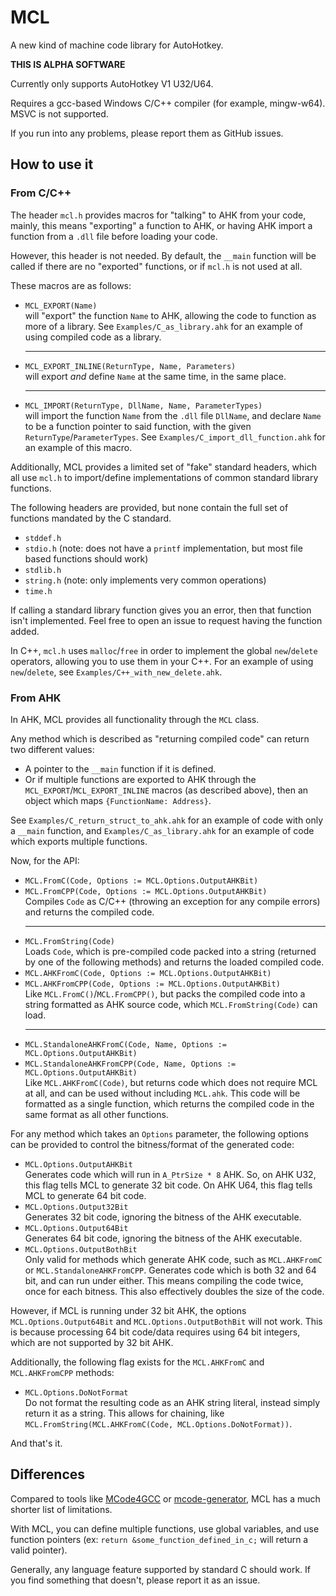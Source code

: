 # MCL
A new kind of machine code library for AutoHotkey.

**THIS IS ALPHA SOFTWARE**

Currently only supports AutoHotkey V1 U32/U64.

Requires a gcc-based Windows C/C++ compiler (for example, mingw-w64). MSVC is not supported.

If you run into any problems, please report them as GitHub issues.

## How to use it

### From C/C++

The header `mcl.h` provides macros for "talking" to AHK from your code, mainly, this means "exporting" a function to AHK, or having AHK import a function from a `.dll` file before loading your code.

However, this header is not needed. By default, the `__main` function will be called if there are no "exported" functions, or if `mcl.h` is not used at all.

These macros are as follows:

* `MCL_EXPORT(Name)` <br> will "export" the function `Name` to AHK, allowing the code to function as more of a library. See `Examples/C_as_library.ahk` for an example of using compiled code as a library. <hr>
* `MCL_EXPORT_INLINE(ReturnType, Name, Parameters)` <br> will export *and* define `Name` at the same time, in the same place. <hr>
* `MCL_IMPORT(ReturnType, DllName, Name, ParameterTypes)` <br> will import the function `Name` from the `.dll` file `DllName`, and declare `Name` to be a function pointer to said function, with the given `ReturnType`/`ParameterTypes`. See `Examples/C_import_dll_function.ahk` for an example of this macro.

Additionally, MCL provides a limited set of "fake" standard headers, which all use `mcl.h` to import/define implementations of common standard library functions.

The following headers are provided, but none contain the full set of functions mandated by the C standard. 

* `stddef.h`
* `stdio.h` (note: does not have a `printf` implementation, but most file based functions should work)
* `stdlib.h`
* `string.h` (note: only implements very common operations)
* `time.h`

If calling a standard library function gives you an error, then that function isn't implemented. Feel free to open an issue to request having the function added.

In C++, `mcl.h` uses `malloc`/`free` in order to implement the global `new`/`delete` operators, allowing you to use them in your C++. For an example of using `new`/`delete`, see `Examples/C++_with_new_delete.ahk`.

### From AHK

In AHK, MCL provides all functionality through the `MCL` class. 

Any method which is described as "returning compiled code" can return two different values:

* A pointer to the `__main` function if it is defined. 
* Or if multiple functions are exported to AHK through the `MCL_EXPORT`/`MCL_EXPORT_INLINE` macros (as described above), then an object which maps `{FunctionName: Address}`. 

See `Examples/C_return_struct_to_ahk.ahk` for an example of code with only a `__main` function, and `Examples/C_as_library.ahk` for an example of code which exports multiple functions.

Now, for the API:

* `MCL.FromC(Code, Options := MCL.Options.OutputAHKBit)` 
* `MCL.FromCPP(Code, Options := MCL.Options.OutputAHKBit)` <br> Compiles `Code` as C/C++ (throwing an exception for any compile errors) and returns the compiled code. <hr>
* `MCL.FromString(Code)` <br> Loads `Code`, which is pre-compiled code packed into a string (returned by one of the following methods) and returns the loaded compiled code.
* `MCL.AHKFromC(Code, Options := MCL.Options.OutputAHKBit)`
* `MCL.AHKFromCPP(Code, Options := MCL.Options.OutputAHKBit)` <br> Like `MCL.FromC()`/`MCL.FromCPP()`, but packs the compiled code into a string formatted as AHK source code, which `MCL.FromString(Code)` can load. <hr>
* `MCL.StandaloneAHKFromC(Code, Name, Options := MCL.Options.OutputAHKBit)` 
* `MCL.StandaloneAHKFromCPP(Code, Name, Options := MCL.Options.OutputAHKBit)` <br> Like `MCL.AHKFromC(Code)`, but returns code which does not require MCL at all, and can be used without including `MCL.ahk`. This code will be formatted as a single function, which returns the compiled code in the same format as all other functions.

For any method which takes an `Options` parameter, the following options can be provided to control the bitness/format of the generated code:

* `MCL.Options.OutputAHKBit` <br> Generates code which will run in `A_PtrSize * 8` AHK. So, on AHK U32, this flag tells MCL to generate 32 bit code. On AHK U64, this flag tells MCL to generate 64 bit code.
* `MCL.Options.Output32Bit` <br> Generates 32 bit code, ignoring the bitness of the AHK executable.
* `MCL.Options.Output64Bit` <br> Generates 64 bit code, ignoring the bitness of the AHK executable.
* `MCL.Options.OutputBothBit` <br> Only valid for methods which generate AHK code, such as `MCL.AHKFromC` or `MCL.StandaloneAHKFromCPP`. Generates code which is both 32 and 64 bit, and can run under either. This means compiling the code twice, once for each bitness. This also effectively doubles the size of the code.

However, if MCL is running under 32 bit AHK, the options `MCL.Options.Output64Bit` and `MCL.Options.OutputBothBit` will not work. This is because processing 64 bit code/data requires using 64 bit integers, which are not supported by 32 bit AHK.

Additionally, the following flag exists for the `MCL.AHKFromC` and `MCL.AHKFromCPP` methods:

* `MCL.Options.DoNotFormat` <br> Do not format the resulting code as an AHK string literal, instead simply return it as a string. This allows for chaining, like `MCL.FromString(MCL.AHKFromC(Code, MCL.Options.DoNotFormat))`.

And that's it.

## Differences

Compared to tools like [MCode4GCC](https://github.com/joedf/MCode4GCC) or [mcode-generator](https://github.com/zxc010613/mcode-generator), MCL has a much shorter list of limitations.

With MCL, you can define multiple functions, use global variables, and use function pointers (ex: `return &some_function_defined_in_c;` will return a valid pointer).

Generally, any language feature supported by standard C should work. If you find something that doesn't, please report it as an issue.
